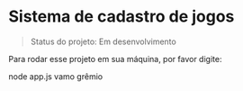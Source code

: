 # Sistema de cadastro de jogos #

>Status do projeto: Em desenvolvimento

Para rodar esse projeto em sua máquina, por favor digite:

node app.js
vamo grêmio